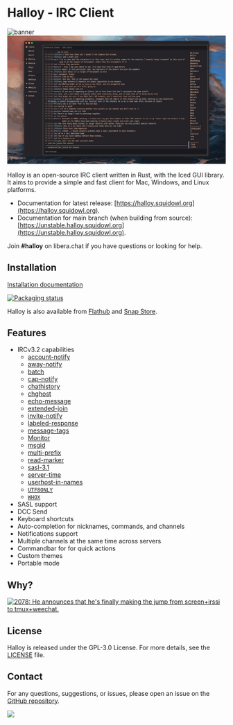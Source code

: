 # Halloy - IRC Client

![banner](https://github.com/squidowl/halloy/assets/2248455/57144563-02aa-40ed-a626-35d2a731a82a)
![halloy](./assets/animation.gif)

Halloy is an open-source IRC client written in Rust, with the Iced GUI library. It aims to provide a simple and fast client for Mac, Windows, and Linux platforms.

* Documentation for latest release: [https://halloy.squidowl.org](https://halloy.squidowl.org).
* Documentation for main branch (when building from source): [https://unstable.halloy.squidowl.org](https://unstable.halloy.squidowl.org).

Join **#halloy** on libera.chat if you have questions or looking for help.

## Installation

[Installation documentation](https://halloy.squidowl.org/installation.html)

<a href="https://repology.org/project/halloy/versions">
    <img src="https://repology.org/badge/vertical-allrepos/halloy.svg" alt="Packaging status">
</a>

Halloy is also available from [Flathub](https://flathub.org/apps/org.squidowl.halloy) and [Snap Store](https://snapcraft.io/halloy).

## Features

* IRCv3.2 capabilities
    * [account-notify](https://ircv3.net/specs/extensions/account-notify)
    * [away-notify](https://ircv3.net/specs/extensions/away-notify)
    * [batch](https://ircv3.net/specs/extensions/batch)
    * [cap-notify](https://ircv3.net/specs/extensions/capability-negotiation.html#cap-notify)
    * [chathistory](https://ircv3.net/specs/extensions/chathistory)
    * [chghost](https://ircv3.net/specs/extensions/chghost)
    * [echo-message](https://ircv3.net/specs/extensions/echo-message)
    * [extended-join](https://ircv3.net/specs/extensions/extended-join)
    * [invite-notify](https://ircv3.net/specs/extensions/invite-notify)
    * [labeled-response](https://ircv3.net/specs/extensions/labeled-response)
    * [message-tags](https://ircv3.net/specs/extensions/message-tags)
    * [Monitor](https://ircv3.net/specs/extensions/monitor)
    * [msgid](https://ircv3.net/specs/extensions/message-ids)
    * [multi-prefix](https://ircv3.net/specs/extensions/multi-prefix)
    * [read-marker](https://ircv3.net/specs/extensions/read-marker)
    * [sasl-3.1](https://ircv3.net/specs/extensions/sasl-3.1)
    * [server-time](https://ircv3.net/specs/extensions/server-time)
    * [userhost-in-names](https://ircv3.net/specs/extensions/userhost-in-names)
    * [`UTF8ONLY`](https://ircv3.net/specs/extensions/utf8-only)
    * [`WHOX`](https://ircv3.net/specs/extensions/whox)
* SASL support
* DCC Send
* Keyboard shortcuts
* Auto-completion for nicknames, commands, and channels
* Notifications support
* Multiple channels at the same time across servers
* Commandbar for for quick actions
* Custom themes
* Portable mode

## Why?

<a href="https://xkcd.com/1782/">
  <img src="https://imgs.xkcd.com/comics/team_chat.png" title="2078: He announces that he's finally making the jump from screen+irssi to tmux+weechat.">
</a>



## License

Halloy is released under the GPL-3.0 License. For more details, see the [LICENSE](LICENSE) file.

## Contact

For any questions, suggestions, or issues, please open an issue on the [GitHub repository](https://github.com/squidowl/halloy/issues).

<a href="https://github.com/iced-rs/iced">
  <img src="https://gist.githubusercontent.com/hecrj/ad7ecd38f6e47ff3688a38c79fd108f0/raw/74384875ecbad02ae2a926425e9bcafd0695bade/color.svg" width="130px">
</a>

